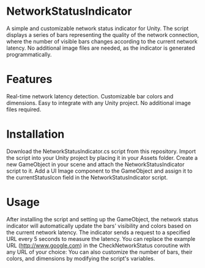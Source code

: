 # NetworkStatusIndicator

A simple and customizable network status indicator for Unity. The script displays a series of bars representing the quality of the network connection, where the number of visible bars changes according to the current network latency. No additional image files are needed, as the indicator is generated programmatically.

# Features
Real-time network latency detection.
Customizable bar colors and dimensions.
Easy to integrate with any Unity project.
No additional image files required.

# Installation
Download the NetworkStatusIndicator.cs script from this repository.
Import the script into your Unity project by placing it in your Assets folder.
Create a new GameObject in your scene and attach the NetworkStatusIndicator script to it.
Add a UI Image component to the GameObject and assign it to the currentStatusIcon field in the NetworkStatusIndicator script.

# Usage
After installing the script and setting up the GameObject, the network status indicator will automatically update the bars' visibility and colors based on the current network latency. The indicator sends a request to a specified URL every 5 seconds to measure the latency. You can replace the example URL (http://www.google.com) in the CheckNetworkStatus coroutine with any URL of your choice:
You can also customize the number of bars, their colors, and dimensions by modifying the script's variables.



